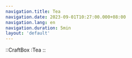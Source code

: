 ```yaml
---
navigation.title: Tea
navigation.date: 2023-09-01T10:27:00.000+08:00
navigation.lang: en
navigation.duration: 5min
layout: 'default'
---
```


::CraftBox
:Tea
::
